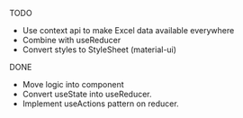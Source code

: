 TODO

- Use context api to make Excel data available everywhere
- Combine with useReducer
- Convert styles to StyleSheet (material-ui)

DONE

- Move logic into component 
- Convert useState into useReducer.
- Implement useActions pattern on reducer.